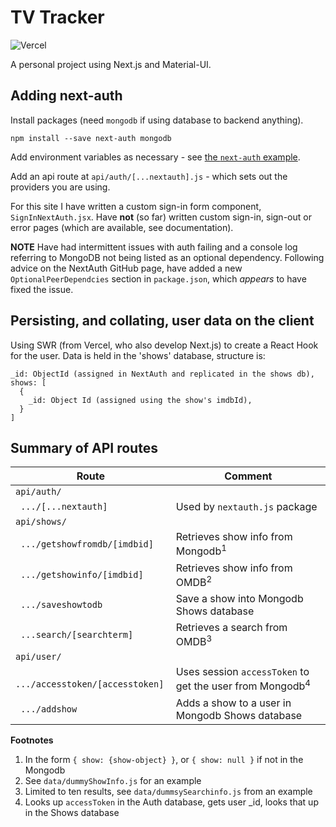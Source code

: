 # TV Tracker

![Vercel](http://therealsujitk-vercel-badge.vercel.app/?app=tv-tracker-app)

A personal project using Next.js and Material-UI.

## Adding next-auth

Install packages (need `mongodb` if using database to backend anything).

```
npm install --save next-auth mongodb
```

Add environment variables as necessary - see [the `next-auth`
example](https://github.com/nextauthjs/next-auth-example/blob/main/.env.local.example).

Add an api route at `api/auth/[...nextauth].js` - which sets out the providers you are using.

For this site I have written a custom sign-in form component, `SignInNextAuth.jsx`. Have **not**
(so far) written custom sign-in, sign-out or error pages (which are available, see documentation).

**NOTE** Have had intermittent issues with auth failing and a console log referring to MongoDB not
being listed as an optional dependency. Following advice on the NextAuth GitHub page, have added a
new `OptionalPeerDependcies` section in `package.json`, which *appears* to have fixed the issue.

## Persisting, and collating, user data on the client

Using SWR (from Vercel, who also develop Next.js) to create a React Hook for the user. Data is held
in the 'shows' database, structure is:

```
_id: ObjectId (assigned in NextAuth and replicated in the shows db),
shows: [
  {
    _id: Object Id (assigned using the show's imdbId),
  }
]
```
## Summary of API routes

| Route  | Comment |
|--------|---------|
| `api/auth/` | |
| ` .../[...nextauth]` | Used by `nextauth.js` package |
| `api/shows/` | |
| ` .../getshowfromdb/[imdbid]` | Retrieves show info from Mongodb<sup>1</sup> |
| ` .../getshowinfo/[imdbid]` | Retrieves show info from OMDB<sup>2</sup> |
| ` .../saveshowtodb` | Save a show into Mongodb Shows database |
| ` ...search/[searchterm]` | Retrieves a search from OMDB<sup>3</sup> |
| `api/user/` | |
| ` .../accesstoken/[accesstoken]` | Uses session `accessToken` to get the user from Mongodb<sup>4</sup> |
| ` .../addshow` | Adds a show to a user in Mongodb Shows database |

**Footnotes**
1. In the form `{ show: {show-object} }`, or `{ show: null }` if not in the Mongodb
2. See `data/dummyShowInfo.js` for an example
3. Limited to ten results, see `data/dummsySearchinfo.js` from an example
4. Looks up `accessToken` in the Auth database, gets user _id, looks that up in the Shows database